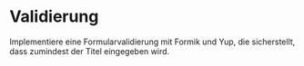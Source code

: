 # Validierung

Implementiere eine Formularvalidierung mit Formik und Yup, die sicherstellt, dass zumindest der Titel eingegeben wird.
